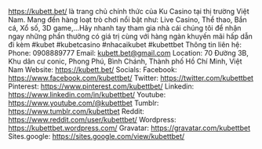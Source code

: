 <a href="https://kubett.bet/">https://kubett.bet/</a> là trang chủ chính thức của Ku Casino tại thị trường Việt Nam. Mang đến hàng loạt trò chơi nổi bật như: Live Casino, Thể thao, Bắn cá, Xổ số, 3D game,...Hãy nhanh tay tham gia nhà cái chúng tôi để nhận ngay những phần thưởng có giá trị cùng với hàng ngàn khuyến mãi hấp dẫn đi kèm
#kubet #kubetcasino #nhacaikubet #kubettbet
Thông tin liên hệ:
Phone: 0908889777
Email: kubett.bet@gmail.com
Location: 70 Đường 3B, Khu dân cư conic, Phong Phú, Bình Chánh, Thành phố Hồ Chí Minh, Việt Nam
Website: <a href="https://kubett.bet/">https://kubett.bet/</a>
Socials:
Facebook: <a href="https://www.facebook.com/kubettbet/">https://www.facebook.com/kubettbet/</a>
Twitter: <a href="https://twitter.com/kubettbet">https://twitter.com/kubettbet</a>
Pinterest: <a href="https://www.pinterest.com/kubettbet/">https://www.pinterest.com/kubettbet/</a>
Linkedin: <a href="https://www.linkedin.com/in/kubettbet/">https://www.linkedin.com/in/kubettbet/</a>
Youtube: <a href="https://www.youtube.com/@kubettbet">https://www.youtube.com/@kubettbet</a>
Tumblr: <a href="https://www.tumblr.com/kubettbet">https://www.tumblr.com/kubettbet</a>
Reddit: <a href="https://www.reddit.com/user/kubettbet/">https://www.reddit.com/user/kubettbet/</a>
Wordpress: <a href="https://kubettbet.wordpress.com/">https://kubettbet.wordpress.com/</a>
Gravatar: <a href="https://gravatar.com/kubettbet">https://gravatar.com/kubettbet</a>
Sites.google: <a href="https://sites.google.com/view/kubettbet/">https://sites.google.com/view/kubettbet/</a>